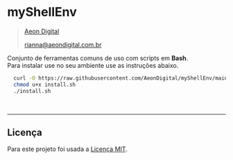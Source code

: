 myShellEnv
===========

> [Aeon Digital](http://www.aeondigital.com.br)
>
> rianna@aeondigital.com.br



Conjunto de ferramentas comuns de uso com scripts em **Bash**.  
Para instalar use no seu ambiente use as instruções abaixo.

``` bash
  curl -O https://raw.githubusercontent.com/AeonDigital/myShellEnv/main/install.sh
  chmod u+x install.sh
  ./install.sh
```

&nbsp;

________________________________________________________________________________________________________________________



## Licença

Para este projeto foi usada a [Licença MIT](LICENCE.md).
